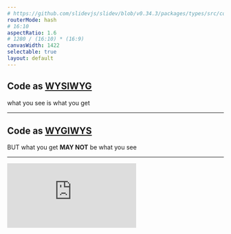 ```yaml
---
# https://github.com/slidevjs/slidev/blob/v0.34.3/packages/types/src/config.ts
routerMode: hash
# 16:10
aspectRatio: 1.6
# 1280 / (16:10) * (16:9)
canvasWidth: 1422
selectable: true
layout: default
---
```


## Code as <u>WYSIWYG</u>

what you see is what you get

---

## Code as <u>WYGIWYS</u>

BUT what you get **MAY NOT** be what you see

---

<iframe 
  src="https://player.bilibili.com/player.html?aid=70927579&cid=122892471&page=1&high_quality=1"
  scrolling="no"
  border="0"
  frameborder="no"
  framespacing="0"
  allowfullscreen="true"
  class="w-full h-full"
/>

<!--
Adblock

```
player.bilibili.com##DIV[class="bilibili-player-video-recommend"]
player.bilibili.com##DIV[class="bilibili-player-video-pause-panel-container-mask"]
player.bilibili.com##DIV[class="bilibili-player-video-pause-panel-container-qrcode"]
player.bilibili.com##DIV[class="bilibili-player-video-sendjumpbar"]
```
-->

---

<iframe 
  scrolling="no"
  src="https://codepen.io/zthxxx/embed/YpbrVe?height=265&theme-id=light&default-tab=result" 
  frameborder="no" 
  allowtransparency="true" 
  allowfullscreen="true" 
/>

---

希望：实际逻辑和代码组织有同样的结构

即： 代码希望符合事物自然运行的行为

需要：把实体结构映射到代码结构

---

# DDD

**D**omain **D**riven **D**esign

---

- 领域层（Domain Layer）
- 端口层（Ports Layer）
- 适配器层（Adapters Layer）

<!--
https://insights.thoughtworks.cn/from-sandwich-to-hexagon/

https://airbrake.io/blog/software-design/domain-driven-design

http://wiki.smallcpp.cn/软件工程/DDD%20领域驱动设计与六边形架构.html
-->

---

<div
  class="w-full h-full flex justify-center items-center"
>
  <img src="/images/DDD-structure.png" />
</div>

---

![](/images/DDD-application.jpg)

---

主题：黑 / 白

展示：编辑 / 预览

布局：悬浮 / 磁贴

stateX: A / B / C / ...

...

---


- 每层写 `if` / `else` 判断

- 使用 map 结构

- 状态机 / 策略模式

- 主题化模式

- 控制反转

- 插件模式

---

<iframe
  src="//jsfiddle.net/zthxxx/6a9c3g45/10/embedded/js/"
  allowfullscreen="allowfullscreen"
  allowpaymentrequest
  frameborder="0"
/>

---

<div class="code-container">

```tsx
import Component

class Layout {
  // constructor(Component) {
  //  this.Component = Component
  // }
  render () {
    const Component = this.Component
    if (preview) {
      // do something
    } else {
      // do something
    }
    
    return (
      <Component preview={preview} />
    )
  }
}
```

<div class="separator" />

```tsx
import Chart

class Component {
  render () {
    if (preview) {
      // do something
    } else {
      // do something
    }
 
    return <Chart preview={preview} />
  }
}
```

<div class="separator" />

```tsx
import xxx

class Chart {
  render () {
    if (preview) {
      // do something
      return xxx
    } else {
      // do something
      return xxx
    }
  }
}
```

</div>


<style scoped>
  .slidev-layout {
    --slidev-code-font-size: 0.5em;

    & &gt; .code-container {
      @apply flex flex-row justify-around items-stretch;
      @apply w-full py-4 rounded-xl;
      background: var(--prism-background);
      font-size: 0.9em;

      & &gt; .separator {
        @apply min-w-1px my-4 bg-gray-300
      }
    }
  }
</style>

---

1. 职责不单一，多种状态 if 判断很面条
2. 感觉抽象或模式不到位，
   
   不符合「两种状态就是两块不耦合的多态」的直觉
3. 状态多了不易于封闭修改 
  
   上面举例是 if else，实际因为历史原因已经很多 switch case
4. 每层是对外暴露的 API，这种写法也会侵入使用者代码去做判断
5. 没想到如何把多种状态暴露成不同的接口

---

## Webpack

对外暴露，并一定会涉及扩展模式的接口，
<br />
用了大段的 switch 处理不同逻辑
<br />
[WebpackOptionsApply.js](https://github.com/webpack/webpack/blob/v4.41.2/lib/WebpackOptionsApply.js#L73-L197) 
<br />
<br />
以及以及 if else 切换模式判断
<br />
[WebpackOptionsApply.js](https://github.com/webpack/webpack/blob/v4.41.2/lib/WebpackOptionsApply.js#L328-L375) 

---

## 稍微好点的 Case

相对固定的 内部 模式依然可以用 switch
<br />
[OptionsDefaulter.js](https://github.com/webpack/webpack/blob/v4.41.2/lib/OptionsDefaulter.js#L75-L117) 
<br />
<br />
不同模式 链式注册的写法
<br />
[WebpackOptionsApply.js](https://github.com/webpack/webpack/blob/v4.41.2/lib/WebpackOptionsApply.js#L510-L541) 
<br />
<br />
(注册一定程度做了分离，但也
多了之后依然很臃肿、样板代码很多
<br />
使用者不能全局看到一共有哪些已注册值/默认值)

---

## Dependency inversion principle

高层次的模块不应该依赖于低层次的模块，他们都应该依赖于抽象；

抽象不应该依赖于具体实现，具体实现应该依赖于抽象

---

`高层模块` (接口)-->  `抽象接口`  <--(实现) `底层模块`
<br />

(领域模型)


---

## 稍微好点但有明显问题的 Case  eslint 

https://github.com/eslint/eslint/blob/v6.6.0/lib/rules/index.js

https://github.com/eslint/eslint/blob/v6.6.0/lib/rules/indent.js

---

## 注册式例子

[gulpfile](https://gist.github.com/zthxxx/bc7c77d0801cf8c1b4265f762bd4f6db#file-gulpfile-js)

[rxjs](https://rxjs.dev/guide/overview)

---

## 插件扩展式 生命周期钩子

[vscode](https://code.visualstudio.com/api/extension-guides/overview)

[vuepress](https://vuepress.vuejs.org/zh/plugin/life-cycle.html#ready)

---

给一枝笔式的插件系统设计

oh-my-zsh  直接调用脚本文件

---

拆分成 `行为步骤` 和 `逻辑`
<br />
<sub>一个最细步骤只包含一种逻辑</sub>

组合步骤
<br />
<sub>不再是数据流控制</sub>

<style>
  p {
    text-align: center;
  }
</style>
